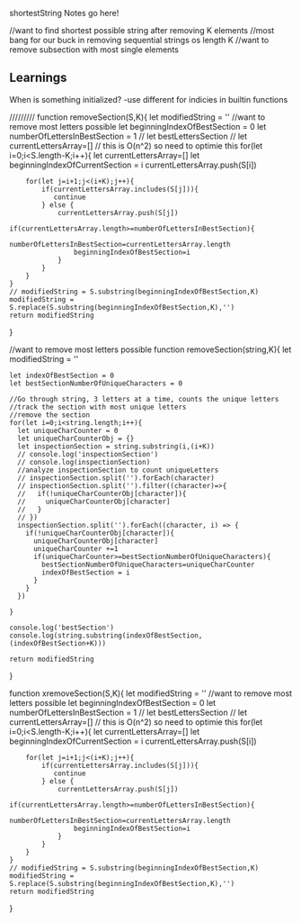 shortestString Notes go here!

//want to find shortest possible string after removing K elements
//most bang for our buck in removing sequential strings os length K
//want to remove subsection with most single elements
## Learnings
When is something initialized?
-use different for indicies in builtin functions


/////////
function removeSection(S,K){
    let modifiedString = ''
    //want to remove most letters possible
    let beginningIndexOfBestSection = 0
    let numberOfLettersInBestSection = 1
    // let bestLettersSection
    // let currentLettersArray=[]
    // this is O(n^2) so need to optimie this
    for(let i=0;i<S.length-K;i++){
        let currentLettersArray=[]
        let beginningIndexOfCurrentSection = i
        currentLettersArray.push(S[i])

        for(let j=i+1;j<(i+K);j++){
            if(currentLettersArray.includes(S[j])){
               continue
            } else {
                currentLettersArray.push(S[j])
                if(currentLettersArray.length>=numberOfLettersInBestSection){
                    numberOfLettersInBestSection=currentLettersArray.length
                    beginningIndexOfBestSection=i
                }
            }
        }
    }
    // modifiedString = S.substring(beginningIndexOfBestSection,K)
    modifiedString = S.replace(S.substring(beginningIndexOfBestSection,K),'')
    return modifiedString
}

//want to remove most letters possible
function removeSection(string,K){
    let modifiedString = ''

    let indexOfBestSection = 0
    let bestSectionNumberOfUniqueCharacters = 0

    //Go through string, 3 letters at a time, counts the unique letters
    //track the section with most unique letters
    //remove the section
    for(let i=0;i<string.length;i++){
      let uniqueCharCounter = 0
      let uniqueCharCounterObj = {}
      let inspectionSection = string.substring(i,(i+K))
      // console.log('inspectionSection')
      // console.log(inspectionSection)
      //analyze inspectionSection to count uniqueLetters
      // inspectionSection.split('').forEach(character)
      // inspectionSection.split('').filter((character)=>{
      //   if(!uniqueCharCounterObj[character]){
      //     uniqueCharCounterObj[character]
      //   }
      // })
      inspectionSection.split('').forEach((character, i) => {
        if(!uniqueCharCounterObj[character]){
          uniqueCharCounterObj[character]
          uniqueCharCounter +=1
          if(uniqueCharCounter>=bestSectionNumberOfUniqueCharacters){
            bestSectionNumberOfUniqueCharacters=uniqueCharCounter
            indexOfBestSection = i
          }
        }
      })

    }

    console.log('bestSection')
    console.log(string.substring(indexOfBestSection,(indexOfBestSection+K)))

    return modifiedString
}

function xremoveSection(S,K){
    let modifiedString = ''
    //want to remove most letters possible
    let beginningIndexOfBestSection = 0
    let numberOfLettersInBestSection = 1
    // let bestLettersSection
    // let currentLettersArray=[]
    // this is O(n^2) so need to optimie this
    for(let i=0;i<S.length-K;i++){
        let currentLettersArray=[]
        let beginningIndexOfCurrentSection = i
        currentLettersArray.push(S[i])

        for(let j=i+1;j<(i+K);j++){
            if(currentLettersArray.includes(S[j])){
               continue
            } else {
                currentLettersArray.push(S[j])
                if(currentLettersArray.length>=numberOfLettersInBestSection){
                    numberOfLettersInBestSection=currentLettersArray.length
                    beginningIndexOfBestSection=i
                }
            }
        }
    }
    // modifiedString = S.substring(beginningIndexOfBestSection,K)
    modifiedString = S.replace(S.substring(beginningIndexOfBestSection,K),'')
    return modifiedString
}
